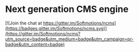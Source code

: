 # Next generation CMS engine

[![Join the chat at https://gitter.im/Softmotions/ncms](https://badges.gitter.im/Softmotions/ncms.svg)](https://gitter.im/Softmotions/ncms?utm_source=badge&utm_medium=badge&utm_campaign=pr-badge&utm_content=badge)
